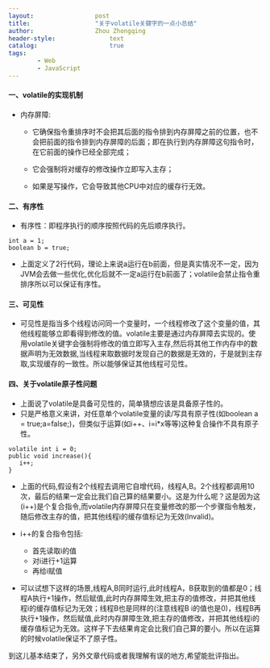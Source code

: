 ```yaml
---
layout:					post
title:					"关于volatile关键字的一点小总结"
author:					Zhou Zhongqing
header-style:				text
catalog:					true
tags:
		- Web
		- JavaScript
---
```

#### 一、volatile的实现机制
 - 内存屏障:
    - 它确保指令重排序时不会把其后面的指令排到内存屏障之前的位置，也不会把前面的指令排到内存屏障的后面；即在执行到内存屏障这句指令时，在它前面的操作已经全部完成；

    - 它会强制将对缓存的修改操作立即写入主存；
   - 如果是写操作，它会导致其他CPU中对应的缓存行无效。 



#### 二、有序性
- 有序性：即程序执行的顺序按照代码的先后顺序执行。
```
int a = 1;              
boolean b = true;
```
- 上面定义了2行代码，理论上来说a运行在b前面，但是真实情况不一定，因为JVM会去做一些优化,优化后就不一定a运行在b前面了；volatile会禁止指令重排序所以可以保证有序性。

#### 三、可见性
- 可见性是指当多个线程访问同一个变量时，一个线程修改了这个变量的值，其他线程能够立即看得到修改的值。volatile主要是通过内存屏障去实现的。使用volatile关键字会强制将修改的值立即写入主存,然后将其他工作内存中的数据声明为无效数据,当线程来取数据时发现自己的数据是无效的，于是就到主存取,实现缓存的一致性。所以能够保证其他线程可见性。
 
#### 四、关于volatile原子性问题
- 上面说了volatile是具备可见性的，简单猜想应该是具备原子性的。
- 只是严格意义来讲，对任意单个volatile变量的读/写具有原子性(如boolean a = true;a=false;)，但类似于运算(如i++、i=i*x等等)这种复合操作不具有原子性。

```
volatile int i = 0;
public void increase(){
   i++;
}
```
- 上面的代码,假设有2个线程去调用它自增代码，线程A,B。2个线程都调用10次，最后的结果一定会比我们自己算的结果要小。这是为什么呢？这是因为这(i++)是个复合指令,而volatile内存屏障只在变量修改的那一个步骤指令触发，随后修改主存的值，把其他线程i的缓存值标记为无效(Invalid)。
- i++的复合指令包括:
  - 首先读取i的值
  - 对i进行+1运算
  - 再给i赋值

- 可以试想下这样的场景,线程A,B同时运行,此时线程A，B获取到的值都是0；线程A执行+1操作，然后赋值,此时内存屏障生效,把主存的值修改，并把其他线程i的缓存值标记为无效；线程B也是同样的(注意线程B i的值也是0)，线程B再执行+1操作，然后赋值,此时内存屏障生效,把主存的值修改，并把其他线程i的缓存值标记为无效。这样子下去结果肯定会比我们自己算的要小。所以在运算的时候volatile保证不了原子性。


到这儿基本结束了，另外文章代码或者我理解有误的地方,希望能批评指出。